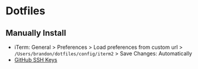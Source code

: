 # Dotfiles

## Manually Install

* iTerm: General > Preferences > Load preferences from custom url > `/Users/brandon/dotfiles/config/iterm2` > Save Changes: Automatically
* [GitHub SSH Keys](https://docs.github.com/en/authentication/connecting-to-github-with-ssh/generating-a-new-ssh-key-and-adding-it-to-the-ssh-agent)